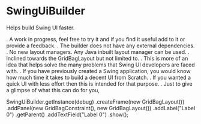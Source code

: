 SwingUiBuilder
==============

Helps build Swing UI faster.

. A work in progress, feel free to try it and if you find it useful add to it or provide a feedback.
. The builder does not have any external dependencies.
. No new layout managers. Any Java inbuilt layout manager can be used.
. Inclined towards the GridBagLayout but not limited to.
. This is more of an idea that helps solve the many problems that Swing UI developers are faced with.
  . If you have previously created a Swing application, you would know how much time it takes to build a decent UI from Scratch.
  . If you wanted a quick UI with less effort then this is intended for that purpose.
. Just to give a glimpse of what this can do for you,

SwingUiBuilder.getInstance(debug)
  .createFrame(new GridBagLayout())
    .addPanel(new GridBagConstraint(), new GridBagLayout())
      .addLabel("Label 0")
        .getParent()
      .addTextField("Label 0")
        .show();
      
        
  
